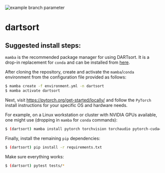 ![example branch parameter](https://github.com/cwindolf/dartsort/actions/workflows/ci.yml/badge.svg?branch=main)

# dartsort

## Suggested install steps:

`mamba` is the recommended package manager for using DARTsort. It is a drop-in replacement for `conda` and can be installed from [here](https://mamba.readthedocs.io/en/latest/installation.html).

After cloning the repository, create and activate the `mamba`/`conda` environment from the configuration file provided as follows:

```bash
$ mamba create -f environment.yml -n dartsort
$ mamba activate dartsort
```

Next, visit https://pytorch.org/get-started/locally/ and follow the `PyTorch` install instructions for your specific OS and hardware needs.

For example, on a Linux workstation or cluster with NVIDIA GPUs available, one might use (dropping in `mamba` for `conda` commands):

```bash
$ (dartsort) mamba install pytorch torchvision torchaudio pytorch-cuda=11.8 -c pytorch -c nvidia
```

Finally, install the remaining `pip` dependencies:

```bash
$ (dartsort) pip install -r requirements.txt
```

Make sure everything works:

```bash
$ (dartsort) pytest tests/*
```
